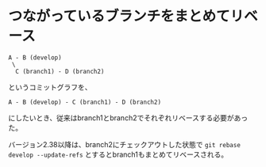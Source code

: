 # つながっているブランチをまとめてリベース

```
A - B (develop)
 \
  C (branch1) - D (branch2)
```

というコミットグラフを、

```
A - B (develop) - C (branch1) - D (branch2)
```

にしたいとき、従来はbranch1とbranch2でそれぞれリベースする必要があった。

バージョン2.38以降は、branch2にチェックアウトした状態で `git rebase develop --update-refs` とするとbranch1もまとめてリベースされる。
